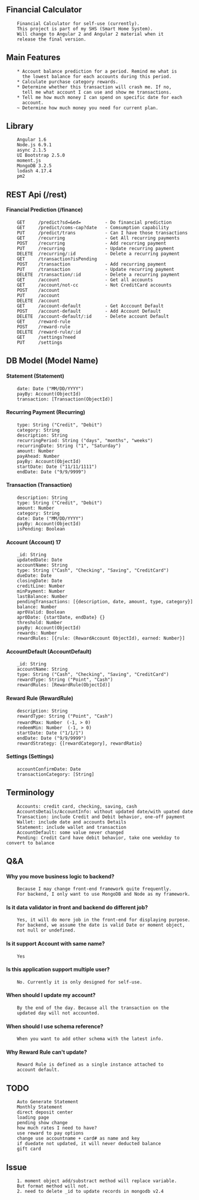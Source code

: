 ## Financial Calculator
        Financial Calculator for self-use (currently). 
        This project is part of my SHS (Smart Home System).
        Will change to Angular 2 and Angular 2 material when it
        release the final version.
## Main Features
        * Account balance prediction for a period. Remind me what is
          the lowest balance for each accounts during this period.
        * Calculate purchase category rewards.
        * Determine whether this transaction will crash me. If no,
          tell me what account I can use and show me transactions.
        * Tell me how much money I can spend on specific date for each 
          account.
        ~ Determine how much money you need for current plan.
## Library
        Angular 1.6
        Node.js 6.9.1
        async 2.1.5
        UI Bootstrap 2.5.0
        moment.js
        MongoDB 3.2.5
        lodash 4.17.4
        pm2
## REST Api (/rest)
#### Financial Prediction (/finance)
        GET     /predict?sd=&ed=         - Do financial prediction
        GET     /predict/coms-cap?date   - Comsumption capability
        PUT     /predict/trans           - Can I have those transactions
        GET     /recurring               - Get All recurring payments
        POST    /recurring               - Add recurring payment
        PUT     /recurring               - Update recurring payment
        DELETE  /recurring/:id           - Delete a recurring payment
        GET     /transaction?isPending   
        POST    /transaction             - Add recurring payment
        PUT     /transaction             - Update recurring payment
        DELETE  /transaction/:id         - Delete a recurring payment
        GET     /account                 - Get all accounts
        GET     /account/not-cc          - Not CreditCard accounts
        POST    /account                  
        PUT     /account           
        DELETE  /account                 
        GET     /account-default         - Get Acccount Default
        POST    /account-default         - Add Account Default
        DELETE  /account-default/:id     - Delete account Default
        GET     /reward-rule
        POST    /reward-rule
        DELETE  /reward-rule/:id
        GET     /settings?need
        PUT     /settings        
## DB Model (Model Name)
#### Statement (Statement)
        date: Date ("MM/DD/YYYY")
        payBy: Account(ObjectId)
        transaction: [Transaction(ObjectId)]
#### Recurring Payment (Recurring)
        type: String ("Credit", "Debit")
        category: String
        description: String
        recurringPeriod: String ("days", "months", "weeks")
        recurringDate: String ("1", "Saturday")
        amount: Number
        payAhead: Number
        payBy: Account(ObjectId)
        startDate: Date ("11/11/1111")
        endDate: Date ("9/9/9999")
#### Transaction (Transaction)
        description: String
        type: String ("Credit", "Debit")
        amount: Number
        category: String
        date: Date ("MM/DD/YYYY")
        payBy: Account(ObjectId)
        isPending: Boolean
#### Account  (Account) 17
        _id: String
        updatedDate: Date
        accountName: String
        type: String ("Cash", "Checking", "Saving", "CreditCard")
        dueDate: Date
        closingDate: Date
        creditLine: Number
        minPayment: Number
        lastBalance: Number
        pendingTransactions: [{description, date, amount, type, category}]
        balance: Number
        apr0Valid: Boolean
        apr0Date: {startDate, endDate} {}
        threshold: Number
        payBy: Account(ObjectId)
        rewards: Number
        rewardRules: [{rule: (RewardAccount ObjectId), earned: Number}]
#### AccountDefault (AccountDefault)
        _id: String
        accountName: String
        type: String ("Cash", "Checking", "Saving", "CreditCard")
        rewardType: String ("Point", "Cash")
        rewardRules: [RewardRule(ObjectId)]
#### Reward Rule (RewardRule)
        description: String
        rewardType: String ("Point", "Cash")
        rewardMax: Number　(-1, > 0)
        redeemMin: Number  (-1, > 0)
        startDate: Date ("1/1/1")
        endDate: Date ("9/9/9999")
        rewardStrategy: {[rewardCategory], rewardRatio}
#### Settings (Settings)
        accountConfirmDate: Date
        transactionCategory: [String]
## Terminology
        Accounts: credit card, checking, saving, cash
        AccountsDetails/AccountInfo: without updated date/with upated date
        Transaction: include Credit and Debit behavior, one-off payment
        Wallet: include date and accounts Details
        Statement: include wallet and transaction
        AccountDefault: some value never changed
        Pending: Credit Card have debit behavior, take one weekday to convert to balance
## Q&A
####   Why you move business logic to backend?
        Because I may change front-end framework quite frequently.
        For backend, I only want to use MongoDB and Node as my framework.
####   Is it data validator in front and backend do different job?
        Yes, it will do more job in the front-end for displaying purpose.
        For backend, we assume the date is valid Date or moment object,
        not null or undefined.
####   Is it support Account with same name?
        Yes
####   Is this application support multiple user?
        No. Currently it is only designed for self-use.
####   When should I update my account?
        By the end of the day. Because all the transaction on the 
        updated day will not accounted.
####   When should I use schema reference?
        When you want to add other schema with the latest info.
####   Why Reward Rule can't update?
        Reward Rule is defined as a single instance attached to
        account default.
## TODO
        Auto Generate Statement
        Monthly Statement
        direct deposit center
        loading page
        pending show change
        how much rates I need to have?
        use reward to pay options
        change use accountname + card# as name and key
        if duedate not updated, it will never deducted balance
        gift card 
## Issue
        1. moment object add/substract method will replace variable.
        But format method will not.
        2. need to delete _id to update records in mongodb v2.4